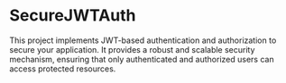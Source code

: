 # SecureJWTAuth
This project implements JWT-based authentication and authorization to secure your application. It provides a robust and scalable security mechanism, ensuring that only authenticated and authorized users can access protected resources.

